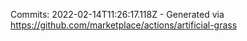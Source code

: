 Commits: 2022-02-14T11:26:17.118Z - Generated via https://github.com/marketplace/actions/artificial-grass
<br>
